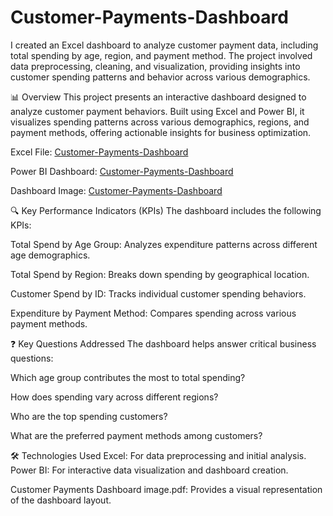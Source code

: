 # Customer-Payments-Dashboard
I created an Excel dashboard to analyze customer payment data, including total spending by age, region, and payment method. The project involved data preprocessing, cleaning, and visualization, providing insights into customer spending patterns and behavior across various demographics.    

📊 Overview
This project presents an interactive dashboard designed to analyze customer payment behaviors. Built using Excel and Power BI, it visualizes spending patterns across various demographics, regions, and payment methods, offering actionable insights for business optimization.

Excel File: <a href="https://github.com/Dunia-khanfa/Customer-Payments-Dashboard/blob/main/Customer%20Payments%20Dashboard%20(1).xlsx"> Customer-Payments-Dashboard</a>

Power BI Dashboard: <a href= "https://app.powerbi.com/links/wBw9fytM73?ctid=a5d94e10-b9a1-4447-aa82-d1d05eb8c14a&pbi_source=linkShare"> Customer-Payments-Dashboard</a>

Dashboard Image: <a href= "https://github.com/Dunia-khanfa/Customer-Payments-Dashboard/blob/main/Customer%20Payments%20Dashboard%20image.pdf"> Customer-Payments-Dashboard</a>

🔍 Key Performance Indicators (KPIs)
The dashboard includes the following KPIs:

Total Spend by Age Group: Analyzes expenditure patterns across different age demographics.

Total Spend by Region: Breaks down spending by geographical location.

Customer Spend by ID: Tracks individual customer spending behaviors.

Expenditure by Payment Method: Compares spending across various payment methods.

❓ Key Questions Addressed
The dashboard helps answer critical business questions:

Which age group contributes the most to total spending?

How does spending vary across different regions?

Who are the top spending customers?

What are the preferred payment methods among customers?


🛠️ Technologies Used
Excel: For data preprocessing and initial analysis.
Power BI: For interactive data visualization and dashboard creation.


Customer Payments Dashboard image.pdf: Provides a visual representation of the dashboard layout.

